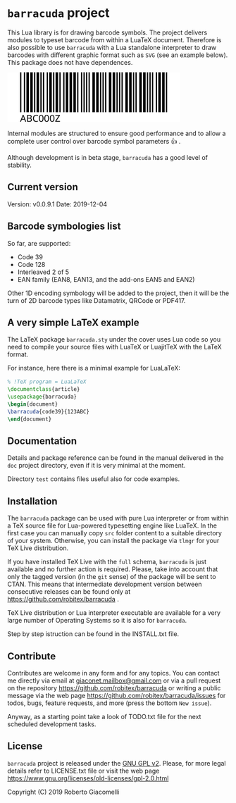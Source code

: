 # `barracuda` project

This Lua library is for drawing barcode symbols. The project delivers modules
to typeset barcode from within a LuaTeX document. Therefore is also possible
to use `barracuda` with a Lua standalone interpreter to draw barcodes with
different graphic format such as `SVG` (see an example below).
This package does not have dependences.

![a SVG formatted Code39 symbol](/test/test-ga-svg/test-code39.svg)

Internal modules are structured to ensure good performance and to allow a
complete user control over barcode symbol parameters :thumbsup: .

Although development is in beta stage, `barracuda` has a good level of
stability.

## Current version

Version: v0.0.9.1
Date: 2019-12-04

## Barcode symbologies list

So far, are supported:

- Code 39
- Code 128
- Interleaved 2 of 5
- EAN family (EAN8, EAN13, and the add-ons EAN5 and EAN2)

Other 1D encoding symbology will be added to the project, then it will be the
turn of 2D barcode types like Datamatrix, QRCode or PDF417.

## A very simple LaTeX example

The LaTeX package `barracuda.sty` under the cover uses Lua code so you need to
compile your source files with LuaTeX or LuajitTeX with the LaTeX format.

For instance, here there is a minimal example for LuaLaTeX:

```latex
% !TeX program = LuaLaTeX
\documentclass{article}
\usepackage{barracuda}
\begin{document}
\barracuda{code39}{123ABC}
\end{document}
```

## Documentation

Details and package reference can be found in the manual delivered in the `doc`
project directory, even if it is very minimal at the moment.

Directory `test` contains files useful also for code examples.

## Installation

The `barracuda` package can be used with pure Lua interpreter or from within a
TeX source file for Lua-powered typesetting engine like LuaTeX. In the first
case you can manually copy `src` folder content to a suitable directory of
your system. Otherwise, you can install the package via `tlmgr` for your TeX
Live distribution.

If you have installed TeX Live with the `full` schema, `barracuda` is just
available and no further action is required. Please, take into account that
only the tagged version (in the `git` sense) of the package will be sent to
CTAN. This means that intermediate development version between consecutive
releases can be found only at https://github.com/robitex/barracuda .

TeX Live distribution or Lua interpreter executable are available for a very
large number of Operating Systems so it is also for `barracuda`.

Step by step istruction can be found in the INSTALL.txt file.

## Contribute

Contributes are welcome in any form and for any topics. You can contact me
directly via email at giaconet.mailbox@gmail.com or via a pull request on the
repository https://github.com/robitex/barracuda or writing a public message
via the web page https://github.com/robitex/barracuda/issues for todos, bugs,
feature requests, and more (press the bottom `New issue`).

Anyway, as a starting point take a look of TODO.txt file for the next
scheduled development tasks.

## License

`barracuda` project is released under the
[GNU GPL v2](https://www.gnu.org/licenses/old-licenses/gpl-2.0.html).
Please, for more legal details refer to LICENSE.txt file or visit the web page
https://www.gnu.org/licenses/old-licenses/gpl-2.0.html

Copyright (C) 2019 Roberto Giacomelli
